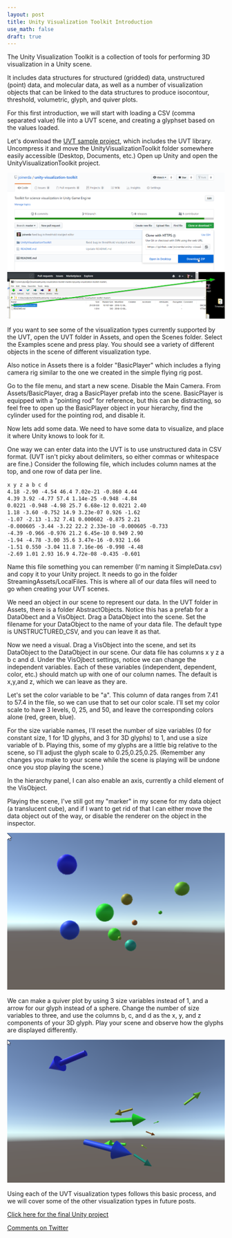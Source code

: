 ```yaml
---
layout: post
title: Unity Visualization Toolkit Introduction
use_math: false
draft: true
---
```


The Unity Visualization Toolkit is a collection of tools for performing 3D visualization in a Unity scene.

It includes data structures for structured (gridded) data, unstructured (point) data, and molecular data, as well as a number of visualization objects that can be linked to the data structures to produce isocontour, threshold, volumetric, glyph, and quiver plots.

For this first introduction, we will start with loading a CSV (comma separated value) file into a UVT scene, and creating a glyphset based on the values loaded.

Let's download the [UVT sample project](https://github.com/joinerda/unity-visualization-toolkit), which includes the UVT library. Uncompress it and move the UnityVisualizationToolkit folder somewhere easily accessible (Desktop, Documents, etc.) Open up Unity and open the UnityVisualizationToolkit project.

![getting UVT from github site](/images/blog_2018_12_20/figure1.png)
![getting UVT from github site](/images/blog_2018_12_20/figure2.png)

If you want to see some of the visualization types currently supported by the UVT, open the UVT folder in Assets, and open the Scenes folder. Select the Examples scene and press play. You should see a variety of different objects in the scene of different visualization type.

Also notice in Assets there is a folder "BasicPlayer" which includes a flying camera rig similar to the one we created in the simple flying rig post.

Go to the file menu, and start a new scene. Disable the Main Camera. From Assets/BasicPlayer, drag a BasicPlayer prefab into the scene. BasicPlayer is equipped with a "pointing rod" for reference, but this can be distracting, so feel free to open up the BasicPlayer object in your hierarchy, find the cylinder used for the pointing rod, and disable it.

Now lets add some data. We need to have some data to visualize, and place it where Unity knows to look for it.

One way we can enter data into the UVT is to use unstructured data in CSV format. (UVT isn't picky about delimiters, so either commas or whitespace are fine.) Consider the following file, which includes column names at the top, and one row of data per line.

```
x y z a b c d
4.18 -2.90 -4.54 46.4 7.02e-21 -0.860 4.44 
4.39 3.92 -4.77 57.4 1.14e-25 -0.948 -4.84 
0.0221 -0.948 -4.98 25.7 6.68e-12 0.0221 2.40 
1.18 -3.60 -0.752 14.9 3.23e-07 0.926 -1.62 
-1.07 -2.13 -1.32 7.41 0.000602 -0.875 2.21 
-0.000605 -3.44 -3.22 22.2 2.33e-10 -0.000605 -0.733 
-4.39 -0.966 -0.976 21.2 6.45e-10 0.949 2.90 
-1.94 -4.78 -3.00 35.6 3.47e-16 -0.932 1.66 
-1.51 0.550 -3.04 11.8 7.16e-06 -0.998 -4.48 
-2.69 1.01 2.93 16.9 4.72e-08 -0.435 -0.601 
```

Name this file something you can remember (I'm naming it SimpleData.csv) and copy it to your Unity project. It needs to go in the folder StreamingAssets/LocalFiles. This is where all of our data files will need to go when creating your UVT scenes.

We need an object in our scene to represent our data. In the UVT folder in Assets, there is a folder AbstractObjects. Notice this has a prefab for a DataObect and a VisObject. Drag a DataObject into the scene. Set the filename for your DataObject to the name of your data file. The default type is UNSTRUCTURED_CSV, and you can leave it as that. 

Now we need a visual. Drag a VisObject into the scene, and set its DataObject to the DataObject in our scene. Our data file has columns x y z a b c and d. Under the VisOjbect settings, notice we can change the independent variables. Each of these variables (independent, dependent, color, etc.) should match up with one of our column names. The default is x,y,and z, which we can leave as they are.

Let's set the color variable to be "a". This column of data ranges from 7.41 to 57.4 in the file, so we can use that to set our color scale. I'll set my color scale to have 3 levels, 0, 25, and 50, and leave the corresponding colors alone (red, green, blue).

For the size variable names, I'll reset the number of size variables (0 for constant size, 1 for 1D glyphs, and 3 for 3D glyphs) to 1, and use a size variable of b. Playing this, some of my glyphs are a little big relative to the scene, so I'll adjust the glyph scale to 0.25,0.25,0.25. (Remember any changes you make to your scene while the scene is playing will be undone once you stop playing the scene.)

In the hierarchy panel, I can also enable an axis, currently a child element of the VisObject.

Playing the scene, I've still got my "marker" in my scene for my data object (a translucent cube), and if I want to get rid of that I can either move the data object out of the way, or disable the renderer on the object in the inspector.

![1D glyphs](/images/blog_2018_12_20/figure3.png)

We can make a quiver plot by using 3 size variables instead of 1, and a arrow for our glyph instead of a sphere. Change the number of size variables to three, and use the columns b, c, and d as the x, y, and z components of your 3D glyph. Play your scene and observe how the glyphs are displayed differently.

![3D glyphs](/images/blog_2018_12_20/figure4.png)


Using each of the UVT visualization types follows this basic process, and we will cover some of the other visualization types in future posts.



[Click here for the final Unity project](/files/blog_2018_12_20/UVTIntro.zip)

[Comments on Twitter](https://twitter.com/dajoiner/status/)



